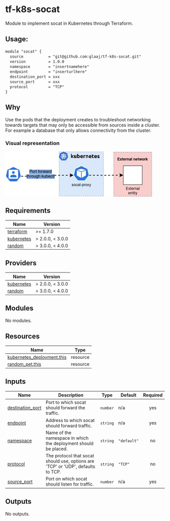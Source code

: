 # tf-k8s-socat

Module to implement socat in Kubernetes through Terraform.

## Usage:

```hcl-terraform
module "socat" {
  source           = "git@github.com:glaaj/tf-k8s-socat.git"
  version          = 1.0.0
  namespace        = "insertnamehere"
  endpoint         = "inserturlhere"
  destination_port = xxx
  source_port      = xxx
  protocol         = "TCP"
}
```

## Why

Use the pods that the deployment creates to troubleshoot networking towards targets that may only be accessible from sources inside a cluster. For example a database that only allows connectivity from the cluster.

### Visual representation

![](./_images/socat.png)

<!-- BEGIN_TF_DOCS -->
## Requirements

| Name | Version |
|------|---------|
| <a name="requirement_terraform"></a> [terraform](#requirement\_terraform) | >= 1.7.0 |
| <a name="requirement_kubernetes"></a> [kubernetes](#requirement\_kubernetes) | > 2.0.0, < 3.0.0 |
| <a name="requirement_random"></a> [random](#requirement\_random) | > 3.0.0, < 4.0.0 |

## Providers

| Name | Version |
|------|---------|
| <a name="provider_kubernetes"></a> [kubernetes](#provider\_kubernetes) | > 2.0.0, < 3.0.0 |
| <a name="provider_random"></a> [random](#provider\_random) | > 3.0.0, < 4.0.0 |

## Modules

No modules.

## Resources

| Name | Type |
|------|------|
| [kubernetes_deployment.this](https://registry.terraform.io/providers/hashicorp/kubernetes/latest/docs/resources/deployment) | resource |
| [random_pet.this](https://registry.terraform.io/providers/hashicorp/random/latest/docs/resources/pet) | resource |

## Inputs

| Name | Description | Type | Default | Required |
|------|-------------|------|---------|:--------:|
| <a name="input_destination_port"></a> [destination\_port](#input\_destination\_port) | Port to which socat should forward the traffic. | `number` | n/a | yes |
| <a name="input_endpoint"></a> [endpoint](#input\_endpoint) | Address to which socat should forward traffic. | `string` | n/a | yes |
| <a name="input_namespace"></a> [namespace](#input\_namespace) | Name of the namespace in which the deployment should be placed. | `string` | `"default"` | no |
| <a name="input_protocol"></a> [protocol](#input\_protocol) | The protocol that socat should use, options are 'TCP' or 'UDP', defaults to TCP. | `string` | `"TCP"` | no |
| <a name="input_source_port"></a> [source\_port](#input\_source\_port) | Port on which socat should listen for traffic. | `number` | n/a | yes |

## Outputs

No outputs.
<!-- END_TF_DOCS -->